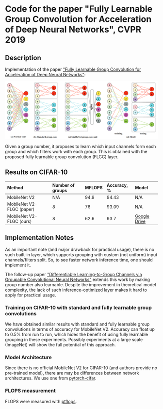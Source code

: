 # Code for the paper "Fully Learnable Group Convolution for Acceleration of Deep Neural Networks", CVPR 2019

## Description
Implementation of the paper ["Fully Learnable Group Convolution for Acceleration of Deep Neural Networks"](https://arxiv.org/pdf/1904.00346.pdf):

<img src="data/flgc.png" alt="Flgc vs standard convolution"/>

Given a group number, it proposes to learn which input channels form each group and which filters work with each group. This is obtained with the proposed fully learnable group convolution (FLGC) layer.

## Results on CIFAR-10

| Method                   | Number of groups | MFLOPS | Accuracy, % | Model       |
|:-------------------------|:-----------------|:-------|:------------|:------------|
| MobileNet V2             | N/A              | 94.9   |94.43        | N/A         |
| MobileNet V2-FLGC (paper)| 8                | 76     |93.09        | N/A         |
| MobileNet V2-FLGC (ours) | 8                | 62.6   |93.7         | [Google Drive](https://drive.google.com/file/d/1RXFS9VQmcXvW7698UI4lWmDWRlTEAqjt/view?usp=sharing)|

## Implementation Notes

As an important note (and major drawback for practical usage), there is no such built-in layer, which supports grouping with custom (not uniform) input channels/filters split. So, to see faster network inference time, one should implement it.

The follow-up paper ["Differentiable Learning-to-Group Channels via Groupable Convolutional Neural Networks"](https://arxiv.org/pdf/1908.05867.pdf) extends this work by making group number also learnable. Despite the improvement in theoretical model complexity, the lack of such inference-optimized layer makes it hard to apply for practical usage.

### Training on CIFAR-10 with standard and fully learnable group convolutions

We have obtained similar results with standard and fully learnable group convolutions in terms of accuracy for MobileNet V2. Accuracy can float up to 0.5% from run to run, which hides the benefit of using fully learnable grouping in these experiments. Possibly experiments at a large scale (ImageNet) will show the full potential of this approach.

### Model Architecture

Since there is no official MobileNet V2 for CIFAR-10 (and authors provide no pre-trained model), there are may be differences between network architectures. We use one from [pytorch-cifar](https://github.com/kuangliu/pytorch-cifar).

### FLOPS measurement

FLOPS were measured with [ptflops](https://github.com/sovrasov/flops-counter.pytorch).

